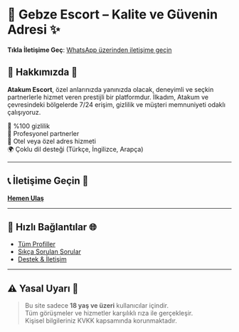 # 👑 Gebze Escort – Kalite ve Güvenin Adresi ✨

**Tıkla İletişime Geç**: [WhatsApp üzerinden iletişime geçin](https://wa.me/905521609073)

## 🌟 Hakkımızda 💠

**Atakum Escort**, özel anlarınızda yanınızda olacak, deneyimli ve seçkin partnerlerle hizmet veren prestijli bir platformdur. İlkadım, Atakum ve çevresindeki bölgelerde 7/24 erişim, gizlilik ve müşteri memnuniyeti odaklı çalışıyoruz.

🔐 %100 gizlilik  
💃 Profesyonel partnerler  
🏩 Otel veya özel adres hizmeti  
🌍 Çoklu dil desteği (Türkçe, İngilizce, Arapça)

---

## 📞 İletişime Geçin 💬

[**Hemen Ulaş**](https://wa.me/905521609073)

---

## 🔗 Hızlı Bağlantılar 🌐

- [Tüm Profiller](https://wa.me/905521609073)  
- [Sıkça Sorulan Sorular](https://wa.me/905521609073)  
- [Destek & İletişim](https://wa.me/905521609073)

---

## ⚠️ Yasal Uyarı 📢

> Bu site sadece **18 yaş ve üzeri** kullanıcılar içindir.  
> Tüm görüşmeler ve hizmetler karşılıklı rıza ile gerçekleşir.  
> Kişisel bilgileriniz KVKK kapsamında korunmaktadır.
